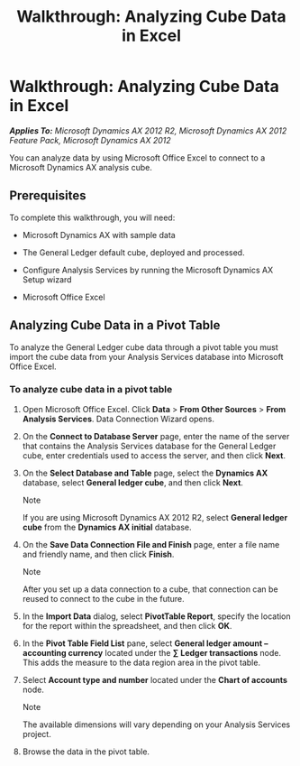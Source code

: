 ﻿---
title: 'Walkthrough: Analyzing Cube Data in Excel'
TOCTitle: 'Walkthrough: Analyzing Cube Data in Excel'
ms:assetid: b9abcaff-7ef6-4dd8-962b-608a833e7683
ms:mtpsurl: https://technet.microsoft.com/en-us/library/Dd261526(v=AX.60)
ms:contentKeyID: 28119575
ms.date: 07/17/2013
mtps_version: v=AX.60
---

# Walkthrough: Analyzing Cube Data in Excel 


_**Applies To:** Microsoft Dynamics AX 2012 R2, Microsoft Dynamics AX 2012 Feature Pack, Microsoft Dynamics AX 2012_

You can analyze data by using Microsoft Office Excel to connect to a Microsoft Dynamics AX analysis cube.

## Prerequisites

To complete this walkthrough, you will need:

  - Microsoft Dynamics AX with sample data

  - The General Ledger default cube, deployed and processed.

  - Configure Analysis Services by running the Microsoft Dynamics AX Setup wizard

  - Microsoft Office Excel

## Analyzing Cube Data in a Pivot Table

To analyze the General Ledger cube data through a pivot table you must import the cube data from your Analysis Services database into Microsoft Office Excel.

### To analyze cube data in a pivot table

1.  Open Microsoft Office Excel. Click **Data** \> **From Other Sources** \> **From Analysis Services**. Data Connection Wizard opens.

2.  On the **Connect to Database Server** page, enter the name of the server that contains the Analysis Services database for the General Ledger cube, enter credentials used to access the server, and then click **Next**.

3.  On the **Select Database and Table** page, select the **Dynamics AX** database, select **General ledger cube**, and then click **Next**.
    

    > [!NOTE]
    > <P>If you are using Microsoft Dynamics AX 2012 R2, select <STRONG>General ledger cube</STRONG> from the <STRONG>Dynamics AX initial</STRONG> database.</P>



4.  On the **Save Data Connection File and Finish** page, enter a file name and friendly name, and then click **Finish**.
    

    > [!NOTE]
    > <P>After you set up a data connection to a cube, that connection can be reused to connect to the cube in the future.</P>



5.  In the **Import Data** dialog, select **PivotTable Report**, specify the location for the report within the spreadsheet, and then click **OK**.

6.  In the **Pivot Table Field List** pane, select **General ledger amount – accounting currency** located under the **∑ Ledger transactions** node. This adds the measure to the data region area in the pivot table.

7.  Select **Account type and number** located under the **Chart of accounts** node.
    

    > [!NOTE]
    > <P>The available dimensions will vary depending on your Analysis Services project.</P>



8.  Browse the data in the pivot table.

